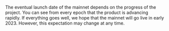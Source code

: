 

The eventual launch date of the mainnet depends on the progress of the project. You can see from every epoch that the product is advancing rapidly. If everything goes well, we hope that the mainnet will go live in early 2023. However, this expectation may change at any time.